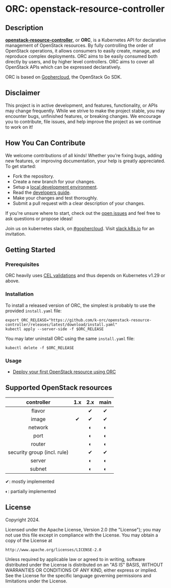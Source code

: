 # ORC: openstack-resource-controller

## Description

[**openstack-resource-controller**][orc], or **ORC**, is a Kubernetes API for
declarative management of OpenStack resources. By fully controlling the order
of OpenStack operations, it allows consumers to easily create, manage, and
reproduce complex deployments. ORC aims to be easily consumed both directly by
users, and by higher level controllers. ORC aims to cover all OpenStack APIs
which can be expressed declaratively.

ORC is based on [Gophercloud][gophercloud], the OpenStack Go SDK.

[orc]: https://github.com/k-orc/openstack-resource-controller
[gophercloud]: https://github.com/gophercloud/gophercloud

## Disclaimer

This project is in active development, and features, functionality, or APIs may
change frequently. While we strive to make the project stable, you may
encounter bugs, unfinished features, or breaking changes. We encourage you to
contribute, file issues, and help improve the project as we continue to work on
it!

## How You Can Contribute

We welcome contributions of all kinds! Whether you’re fixing bugs, adding new features, or improving documentation, your help is greatly appreciated. To get started:

* Fork the repository.
* Create a new branch for your changes.
* Setup a [local development environment](https://k-orc.cloud/development/quickstart/).
* Read the [developers guide](https://k-orc.cloud/development/).
* Make your changes and test thoroughly.
* Submit a pull request with a clear description of your changes.

If you're unsure where to start, check out the [open issues](https://github.com/k-orc/openstack-resource-controller/issues) and feel free to ask
questions or propose ideas!

Join us on kubernetes slack, on [#gophercloud](https://kubernetes.slack.com/archives/C05G4NJ6P6X). Visit [slack.k8s.io](https://slack.k8s.io) for an invitation.

## Getting Started

### Prerequisites

ORC heavily uses [CEL validations](https://kubernetes.io/docs/tasks/extend-kubernetes/custom-resources/custom-resource-definitions/#validation-rules) and thus depends on Kubernetes v1.29 or above.

### Installation

To install a released version of ORC, the simplest is probably to use the provided `install.yaml` file:

```
export ORC_RELEASE="https://github.com/k-orc/openstack-resource-controller/releases/latest/download/install.yaml"
kubectl apply --server-side -f $ORC_RELEASE
```

You may later uninstall ORC using the same `install.yaml` file:
```
kubectl delete -f $ORC_RELEASE
```

### Usage

* [Deploy your first OpenStack resource using ORC](https://k-orc.cloud/getting-started/)

## Supported OpenStack resources

| **controller**              | **1.x** | **2.x** | **main** |
|:---------------------------:|:-------:|:-------:|:--------:|
| flavor                      |         |    ✔    |     ✔    |
| image                       |    ✔    |    ✔    |     ✔    |
| network                     |         |    ◐    |     ◐    |
| port                        |         |    ◐    |     ◐    |
| router                      |         |    ◐    |     ◐    |
| security group (incl. rule) |         |    ✔    |     ✔    |
| server                      |         |    ◐    |     ◐    |
| subnet                      |         |    ◐    |     ◐    |

✔: mostly implemented

◐: partially implemented

## License

Copyright 2024.

Licensed under the Apache License, Version 2.0 (the "License");
you may not use this file except in compliance with the License.
You may obtain a copy of the License at

    http://www.apache.org/licenses/LICENSE-2.0

Unless required by applicable law or agreed to in writing, software
distributed under the License is distributed on an "AS IS" BASIS,
WITHOUT WARRANTIES OR CONDITIONS OF ANY KIND, either express or implied.
See the License for the specific language governing permissions and
limitations under the License.

